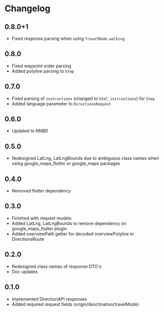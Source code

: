 # Changelog

## 0.8.0+1

* Fixed response parsing when using `TravelMode.walking`

## 0.8.0

* Fixed waypoint order parsing
* Added polyline parsing to `Step`

## 0.7.0

* Fixed parsing of `instructions` (changed to `html_instructions`) for `Step`
* Added language parameter to `DirectionsRequest`

## 0.6.0

* Updated to NNBD

## 0.5.0

* Redesigned LatLng, LatLngBounds due to ambiguous class names when using google_maps_flutter or google_maps packages

## 0.4.0

* Removed flutter dependency

## 0.3.0

* Finished with request models
* Added LatLng, LatLngBounds to remove dependency on google_maps_flutter plugin
* Added overviewPath getter for decoded overviewPolyline in DirectionsRoute

## 0.2.0

* Redesigned class names of response DTO's
* Doc updates

## 0.1.0

* Implemented DirectionAPI responses
* Added required request fields (origin/desctination/travelMode)
